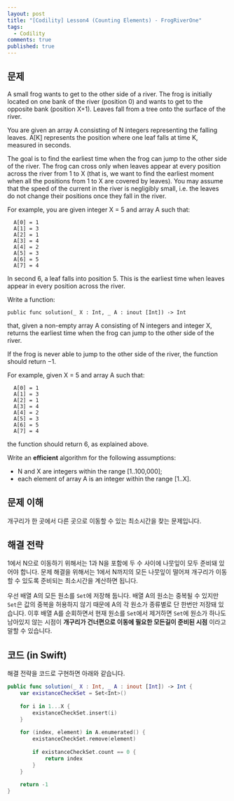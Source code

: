 ```yaml
---
layout: post
title: "[Codility] Lesson4 (Counting Elements) - FrogRiverOne"
tags: 
  - Codility
comments: true
published: true
---
```


## 문제
A small frog wants to get to the other side of a river. The frog is initially located on one bank of the river (position 0) and wants to get to the opposite bank (position X+1). Leaves fall from a tree onto the surface of the river.

You are given an array A consisting of N integers representing the falling leaves. A[K] represents the position where one leaf falls at time K, measured in seconds.

The goal is to find the earliest time when the frog can jump to the other side of the river. The frog can cross only when leaves appear at every position across the river from 1 to X (that is, we want to find the earliest moment when all the positions from 1 to X are covered by leaves). You may assume that the speed of the current in the river is negligibly small, i.e. the leaves do not change their positions once they fall in the river.

For example, you are given integer X = 5 and array A such that:

```
  A[0] = 1
  A[1] = 3
  A[2] = 1
  A[3] = 4
  A[4] = 2
  A[5] = 3
  A[6] = 5
  A[7] = 4
```

In second 6, a leaf falls into position 5. This is the earliest time when leaves appear in every position across the river.

Write a function:

`
public func solution(_ X : Int, _ A : inout [Int]) -> Int
`

that, given a non-empty array A consisting of N integers and integer X, returns the earliest time when the frog can jump to the other side of the river.

If the frog is never able to jump to the other side of the river, the function should return −1.

For example, given X = 5 and array A such that:

```
  A[0] = 1
  A[1] = 3
  A[2] = 1
  A[3] = 4
  A[4] = 2
  A[5] = 3
  A[6] = 5
  A[7] = 4
```
  
the function should return 6, as explained above.

Write an **efficient** algorithm for the following assumptions:

- N and X are integers within the range [1..100,000];
- each element of array A is an integer within the range [1..X].

## 문제 이해
개구리가 한 곳에서 다른 곳으로 이동할 수 있는 최소시간을 찾는 문제입니다.

## 해결 전략
1에서 N으로 이동하기 위해서는 1과 N을 포함에 두 수 사이에 나뭇잎이 모두 준비돼 있어야 합니다. 문제 해결을 위해서는 1에서 N까지의 모든 나뭇잎이 떨어져 개구리가 이동할 수 있도록 준비되는 최소시간을 계산하면 됩니다.

우선 배열 A의 모든 원소를 `Set`에 저장해 둡니다. 배열 A의 원소는 중복될 수 있지만 `Set`은 값의 중복을 허용하지 않기 때문에 A의 각 원소가 종류별로 단 한번만 저장돼 있습니다. 이후 배열 A를 순회하면서 현재 원소를 `Set`에서 제거하면 `Set`에 원소가 하나도 남아있지 않는 시점이 **개구리가 건너편으로 이동에 필요한 모든길이 준비된 시점** 이라고 말할 수 있습니다.

## 코드 (in Swift)
해결 전략을 코드로 구현하면 아래와 같습니다.

```swift
public func solution(_ X : Int, _ A : inout [Int]) -> Int {
    var existanceCheckSet = Set<Int>()
 
    for i in 1...X {
        existanceCheckSet.insert(i)
    }
 
    for (index, element) in A.enumerated() {
        existanceCheckSet.remove(element)
 
        if existanceCheckSet.count == 0 {
            return index
        }
    }
 
    return -1
}
```